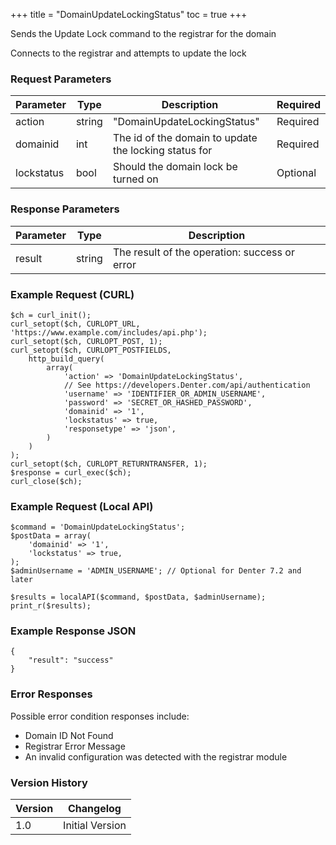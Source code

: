 +++
title = "DomainUpdateLockingStatus"
toc = true
+++

Sends the Update Lock command to the registrar for the domain

Connects to the registrar and attempts to update the lock

### Request Parameters

| Parameter | Type | Description | Required |
| --------- | ---- | ----------- | -------- |
| action | string | "DomainUpdateLockingStatus" | Required |
| domainid | int | The id of the domain to update the locking status for | Required |
| lockstatus | bool | Should the domain lock be turned on | Optional |

### Response Parameters

| Parameter | Type | Description |
| --------- | ---- | ----------- |
| result | string | The result of the operation: success or error |


### Example Request (CURL)

```
$ch = curl_init();
curl_setopt($ch, CURLOPT_URL, 'https://www.example.com/includes/api.php');
curl_setopt($ch, CURLOPT_POST, 1);
curl_setopt($ch, CURLOPT_POSTFIELDS,
    http_build_query(
        array(
            'action' => 'DomainUpdateLockingStatus',
            // See https://developers.Denter.com/api/authentication
            'username' => 'IDENTIFIER_OR_ADMIN_USERNAME',
            'password' => 'SECRET_OR_HASHED_PASSWORD',
            'domainid' => '1',
            'lockstatus' => true,
            'responsetype' => 'json',
        )
    )
);
curl_setopt($ch, CURLOPT_RETURNTRANSFER, 1);
$response = curl_exec($ch);
curl_close($ch);
```


### Example Request (Local API)

```
$command = 'DomainUpdateLockingStatus';
$postData = array(
    'domainid' => '1',
    'lockstatus' => true,
);
$adminUsername = 'ADMIN_USERNAME'; // Optional for Denter 7.2 and later

$results = localAPI($command, $postData, $adminUsername);
print_r($results);
```


### Example Response JSON

```
{
    "result": "success"
}
```


### Error Responses

Possible error condition responses include:

* Domain ID Not Found
* Registrar Error Message
* An invalid configuration was detected with the registrar module


### Version History

| Version | Changelog |
| ------- | --------- |
| 1.0 | Initial Version |
